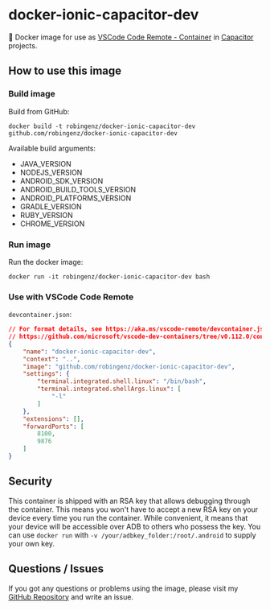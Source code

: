 # docker-ionic-capacitor-dev

🐳 Docker image for use as [VSCode Code Remote - Container](https://code.visualstudio.com/docs/remote/containers) in [Capacitor](https://capacitorjs.com/) projects.

## How to use this image

<!-- ### Pull image

Pull from Docker Registry:  
`docker pull robingenz/ionic-capacitor-dev` -->

### Build image

Build from GitHub:  
```
docker build -t robingenz/docker-ionic-capacitor-dev github.com/robingenz/docker-ionic-capacitor-dev
```

Available build arguments:  

- JAVA_VERSION
- NODEJS_VERSION
- ANDROID_SDK_VERSION
- ANDROID_BUILD_TOOLS_VERSION
- ANDROID_PLATFORMS_VERSION
- GRADLE_VERSION
- RUBY_VERSION
- CHROME_VERSION

### Run image

Run the docker image:  
```
docker run -it robingenz/docker-ionic-capacitor-dev bash
```

### Use with VSCode Code Remote

`devcontainer.json`:  

```json
// For format details, see https://aka.ms/vscode-remote/devcontainer.json or this file's README at:
// https://github.com/microsoft/vscode-dev-containers/tree/v0.112.0/containers/docker-existing-dockerfile
{
    "name": "docker-ionic-capacitor-dev",
    "context": "..",
    "image": "github.com/robingenz/docker-ionic-capacitor-dev",
    "settings": {
        "terminal.integrated.shell.linux": "/bin/bash",
        "terminal.integrated.shellArgs.linux": [
            "-l"
        ]
    },
    "extensions": [],
    "forwardPorts": [
        8100,
        9876
    ]
}
```

## Security

This container is shipped with an RSA key that allows debugging through the container.
This means you won't have to accept a new RSA key on your device every time you run the container.
While convenient, it means that your device will be accessible over ADB to others who possess the key.
You can use `docker run` with `-v /your/adbkey_folder:/root/.android` to supply your own key.

## Questions / Issues

If you got any questions or problems using the image, please visit my [GitHub Repository](https://github.com/robingenz/docker-ionic-capacitor-dev) and write an issue.
